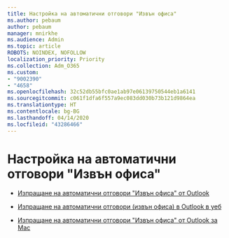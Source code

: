 ```yaml
---
title: Настройка на автоматични отговори "Извън офиса"
ms.author: pebaum
author: pebaum
manager: mnirkhe
ms.audience: Admin
ms.topic: article
ROBOTS: NOINDEX, NOFOLLOW
localization_priority: Priority
ms.collection: Adm_O365
ms.custom:
- "9002390"
- "4658"
ms.openlocfilehash: 32c52db55bfc0ae1ab97e06139750544eb1a6141
ms.sourcegitcommit: c061f1dfa6f557a9ec083dd030b73b121d9864ea
ms.translationtype: HT
ms.contentlocale: bg-BG
ms.lasthandoff: 04/14/2020
ms.locfileid: "43286466"
---
```

# <a name="setting-up-out-of-office-automatic-replies"></a>Настройка на автоматични отговори "Извън офиса"

- [Изпращане на автоматични отговори "Извън офиса" от Outlook](https://support.office.com/article/9742f476-5348-4f9f-997f-5e208513bd67)

- [Изпращане на автоматични отговори (извън офиса) в Outlook в уеб](https://support.office.com/article/0c193ab0-b9e1-4058-84be-a5b014242290)

- [Изпращане на автоматични отговори "Извън офиса" от Outlook за Mac](https://support.office.com/article/4e07ab75-beda-4f9e-bcdc-44471ebacdee)
